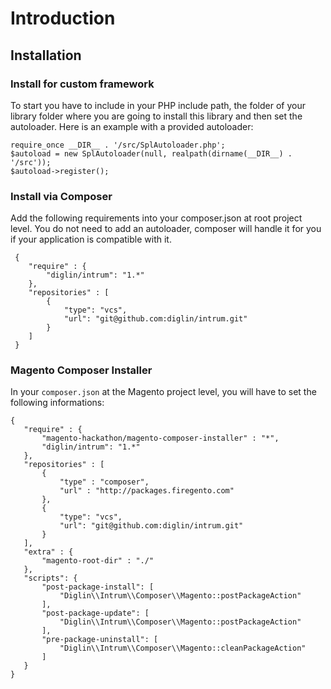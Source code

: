 # Introduction



## Installation

### Install for custom framework

To start you have to include in your PHP include path, the folder of your library folder where you are going to install this library and then set the autoloader.
Here is an example with a provided autoloader:

```
require_once __DIR__ . '/src/SplAutoloader.php';
$autoload = new SplAutoloader(null, realpath(dirname(__DIR__) . '/src'));
$autoload->register();
```

### Install via Composer

Add the following requirements into your composer.json at root project level. You do not need to add an autoloader, composer will handle it for you if your application is compatible with it.

```
 {
    "require" : {
        "diglin/intrum": "1.*"
    },
    "repositories" : [
        {
            "type": "vcs",
            "url": "git@github.com:diglin/intrum.git"
        }
    ]
 }
 ```

### Magento Composer Installer

 In your `composer.json` at the Magento project level, you will have to set the following informations:

 ```
 {
    "require" : {
        "magento-hackathon/magento-composer-installer" : "*",
        "diglin/intrum": "1.*"
    },
    "repositories" : [
		{
            "type" : "composer",
            "url" : "http://packages.firegento.com"
        },
        {
            "type": "vcs",
            "url": "git@github.com:diglin/intrum.git"
        }
    ],
    "extra" : {
        "magento-root-dir" : "./"
    },
    "scripts": {
        "post-package-install": [
            "Diglin\\Intrum\\Composer\\Magento::postPackageAction"
        ],
        "post-package-update": [
            "Diglin\\Intrum\\Composer\\Magento::postPackageAction"
        ],
        "pre-package-uninstall": [
            "Diglin\\Intrum\\Composer\\Magento::cleanPackageAction"
        ]
    }
 }
 ```
 